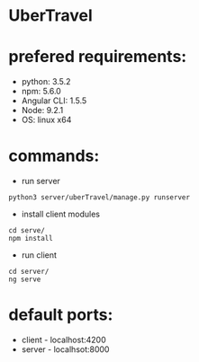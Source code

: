 # UberTravel

# prefered requirements:
 - python: 3.5.2
 - npm: 5.6.0
 - Angular CLI: 1.5.5
 - Node: 9.2.1
 - OS: linux x64


# commands:
 - run server
```
python3 server/uberTravel/manage.py runserver
```
 - install client modules
```
cd serve/
npm install
```
 - run client
```
cd server/
ng serve
```

# default ports:
 - client - localhost:4200
 - server - localhsot:8000
